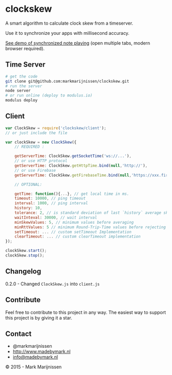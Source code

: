 # clockskew

A smart algorithm to calculate clock skew from a timeserver.

Use it to synchronize your apps with millisecond accuracy.

[See demo of synchronized note playing](http://lab.madebymark.nl/chords/) (open multiple tabs, modern browser required).

## Time Server

```bash
# get the code
git clone git@github.com:markmarijnissen/clockskew.git
# run the server
node server
# or run online (deploy to modulus.io)
modulus deploy
```

## Client
```javascript
var ClockSkew = require('clockskew/client');
// or just include the file 

var clockSkew = new ClockSkew({
	// REQUIRED :

	getServerTime: ClockSkew.getSocketTime('ws://...'),
	// or use HTTP protocol
	getServerTime: ClockSkew.getHttpTime.bind(null,'http://'),
	// or use Firebase
	getServerTime: ClockSkew.getFirebaseTime.bind(null,'https://xxx.firebaseio.com')

	// OPTIONAL:

	getTime: function(){...}, // get local time in ms.
	timeout: 10000, // ping timeout
	interval: 1000, // ping interval
	history: 10, 
	tolerance: 2, // is standard deviation of last `history` average skew is less then tolerance, wait longer before pinging.
	waitInteval: 30000, // wait interval
	minSkewValues: 5, // minimum values before averaging
	minRttValues: 5 // minimum Round-Trip-Time values before rejecting RTTs that are more than 1 standard deviation slower
	setTimeout: ... // custom setTimeout Implementation
	clearTimeout: ... // custom clearTimeout implementation
});

clockSkew.start();
clockSkew.stop();
```

## Changelog

0.2.0 - Changed `ClockSkew.js` into `client.js`

## Contribute

Feel free to contribute to this project in any way. The easiest way to support this project is by giving it a star.

## Contact
-   @markmarijnissen
-   http://www.madebymark.nl
-   info@madebymark.nl

© 2015 - Mark Marijnissen